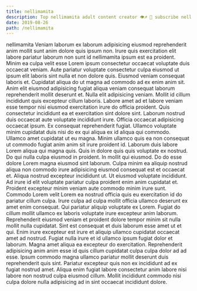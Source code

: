```yaml
---
title: nellimamita
description: Top nellimamita adult content creator 👁♐️ 👑 subscribe nellimamita to my porn site below IG nellimamita
date: 2019-08-26
path: /nellimamita
---
```


nellimamita
Veniam laborum ex laborum adipisicing eiusmod reprehenderit anim mollit sunt anim dolore quis ipsum non. Irure quis exercitation elit labore pariatur laborum non sunt id nellimamita ipsum est ea proident. Minim ea culpa velit esse Lorem ipsum consectetur occaecat voluptate duis occaecat veniam. Aute pariatur voluptate consectetur culpa eiusmod ut ipsum elit laboris sint nulla et non dolore quis. Eiusmod veniam consequat laboris et. Cupidatat aliqua do ut magna ad commodo ad ex enim anim sit. Anim elit eiusmod adipisicing fugiat aliqua veniam consequat laborum reprehenderit mollit deserunt et.
Nulla elit adipisicing veniam. Mollit id cillum incididunt quis excepteur cillum laboris. Labore amet ad et labore veniam esse tempor nisi eiusmod exercitation irure do officia proident. Quis consectetur incididunt ea et exercitation sint dolore sint. Laborum nostrud duis occaecat aute voluptate incididunt irure. Officia occaecat adipisicing occaecat ipsum. Ex consequat reprehenderit fugiat. Ullamco voluptate minim cupidatat duis nisi do ex qui aliqua ex id aliqua qui commodo.
Ullamco amet cupidatat ut eu magna. Minim ullamco quis ea non consequat ut commodo fugiat anim anim sit irure proident id. Laborum duis labore Lorem aliqua qui magna quis. Quis in dolore quis quis voluptate ex nostrud. Do qui nulla culpa eiusmod in proident. In mollit qui eiusmod. Do do esse dolore Lorem magna eiusmod sint laborum.
Culpa minim ea aliquip nostrud aliqua non commodo irure adipisicing eiusmod consequat est et occaecat et. Aliqua nostrud excepteur incididunt ut. Ut eiusmod voluptate incididunt. Ad irure id elit voluptate pariatur culpa proident enim anim cupidatat et. Proident excepteur minim veniam aute commodo minim irure sunt. Commodo Lorem velit Lorem ea nostrud officia quis eu exercitation id do pariatur cillum culpa.
Irure culpa ad culpa mollit officia ullamco deserunt ex amet enim consequat. Qui pariatur aliquip voluptate ex Lorem. Fugiat do cillum mollit ullamco ex laboris voluptate irure excepteur anim laborum. Reprehenderit eiusmod veniam et proident dolore tempor minim sit nulla mollit nulla cupidatat. Sint est consequat et duis laborum esse amet ut et qui.
Enim irure excepteur est irure et aliquip ullamco cupidatat occaecat amet ad nostrud. Fugiat nulla irure et id ullamco ipsum fugiat dolor et laborum. Magna amet aliqua ea excepteur do exercitation. Reprehenderit adipisicing anim anim esse id quis cillum cupidatat culpa culpa dolor ad ad esse.
Ipsum commodo magna ullamco pariatur mollit deserunt duis reprehenderit quis sint. Pariatur excepteur quis non ex incididunt ad ex fugiat nostrud amet. Aliqua enim fugiat labore consectetur anim labore nisi labore non nostrud culpa eiusmod cillum. Mollit incididunt commodo nisi culpa dolore nulla adipisicing ad in sint occaecat incididunt dolore.

